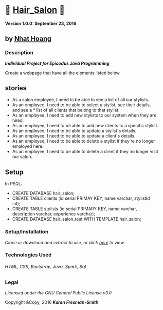 # :file_folder: [Hair_Salon](https://github.com/hoangnh092185) :file_folder:


  __Version 1.0.0: September 23, 2016__
## by [Nhat Hoang](http://karenfreemansmith.github.io)

### Description
__*Individual Project for Epicodus Java Programming*__

Create a webpage that have all the elements listed below.

## stories
* As a salon employee, I need to be able to see a list of all our stylists.
* As an employee, I need to be able to select a stylist, see their details, and see a * list of all clients that belong to that stylist.
* As an employee, I need to add new stylists to our system when they are hired.
* As an employee, I need to be able to add new clients to a specific stylist.
* As an employee, I need to be able to update a stylist's details.
* As an employee, I need to be able to update a client's details.
* As an employee, I need to be able to delete a stylist if they're no longer employed here.
* As an employee, I need to be able to delete a client if they no longer visit our salon.



## Setup

In PSQL:
* CREATE DATABASE hair_salon;
* CREATE TABLE clients (id serial PRIMAY KEY, name varchar, stylistId int);
* CREATE TABLE stylists (id serial PRIMARY KEY, name varchar, description varchar, experience varchar);
* CREATE DATABASE hair_salon_test WITH TEMPLATE hair_salon;

### Setup/Installation
*Clone or download and extract to use, or click [here](https://github.com/hoangnh092185/java_hair_salon-.git) to view.*


### Technologies Used
###### HTML, CSS, Bootstrap, Java, Spark, Sql

### Legal
*Licensed under the GNU General Public License v3.0*

Copyright &Copy; 2016 **_Karen Freeman-Smith_**

